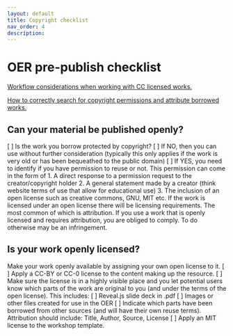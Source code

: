 ```yaml
---
layout: default
title: Copyright checklist
nav_order: 4
description:
---
```


# OER pre-publish checklist

[Workflow considerations when working with CC licensed works.](https://docs.google.com/presentation/d/1v8vi7HGRp9mxUWO4MAVn7vqV809yIoR-uLnhPjPl6ao/edit?usp=sharing)

[How to correctly search for copyright permissions and attribute borrowed works.](https://docs.google.com/presentation/d/1M-m_LZ8TJzDsDFDf0aB92iv1BtxqiKb9XUppSQHItFM/edit?usp=sharing)

## Can your material be published openly?
[ ] Is the work you borrow protected by copyright?
  [ ] If NO, then you can use without further consideration (typically this only applies if the work is very old or has been bequeathed to the public domain)
  [ ] If YES, you need to identify if you have permission to reuse or not. This permission can come in the form of
    1. A direct response to a permission request to the creator/copyright holder
    2. A general statement made by a creator (think website terms of use that allow for educational use)
    3. The inclusion of an open license such as creative commons, GNU, MIT etc. If the work is licensed under an open license there will be licensing requirements. The most common of which is attribution. If you use a work that is openly licensed and requires attribution, you are obliged to comply. To do otherwise may be an infringement.

## Is your work openly licensed?
Make your work openly available by assigning your own open license to it.
[ ] Apply a CC-BY or CC-0 license to the content making up the resource.
[ ] Make sure the license is in a highly visible place and you let potential users know which parts of the work are original to you (and under the terms of the open license). This includes:
  [ ] Reveal.js slide deck in .pdf
[ ] Images or other files created for use in the OER
[ ] Indicate which parts have been borrowed from other sources (and will have their own reuse terms). Attribution should include: Title, Author, Source, License
[ ] Apply an MIT license to the workshop template.  
